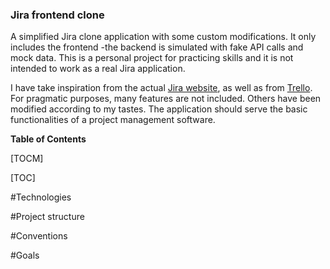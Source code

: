 ### Jira frontend clone

A simplified Jira clone application with some custom modifications. It only includes the frontend -the backend is simulated with fake API calls and mock data. This is a personal project for practicing skills and it is not intended to work as a real Jira application. 

I have take inspiration from the actual [Jira website](https://www.atlassian.com/es/software/jira), as well as from [Trello](https://trello.com/). For pragmatic purposes, many features are not included. Others have been modified according to my tastes. The application should serve the basic functionalities of a project management software.

**Table of Contents**

[TOCM]

[TOC]

#Technologies

#Project structure

#Conventions

#Goals